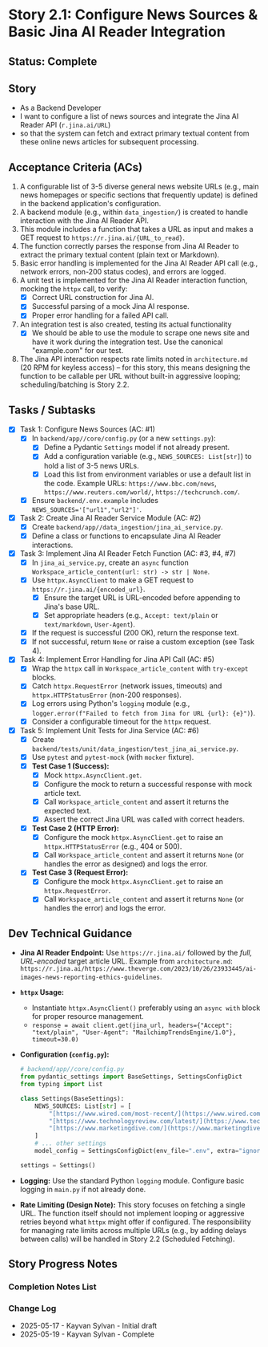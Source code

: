 # Story 2.1: Configure News Sources & Basic Jina AI Reader Integration

## Status: Complete

## Story

- As a Backend Developer
- I want to configure a list of news sources and integrate the Jina AI Reader API (`r.jina.ai/URL`)
- so that the system can fetch and extract primary textual content from these online news articles for subsequent processing.

## Acceptance Criteria (ACs)

1. A configurable list of 3-5 diverse general news website URLs (e.g., main news homepages or specific sections that frequently update) is defined in the backend application's configuration.
2. A backend module (e.g., within `data_ingestion/`) is created to handle interaction with the Jina AI Reader API.
3. This module includes a function that takes a URL as input and makes a GET request to `https://r.jina.ai/{URL_to_read}`.
4. The function correctly parses the response from Jina AI Reader to extract the primary textual content (plain text or Markdown).
5. Basic error handling is implemented for the Jina AI Reader API call (e.g., network errors, non-200 status codes), and errors are logged.
6. A unit test is implemented for the Jina AI Reader interaction function, mocking the `httpx` call, to verify:
    - [x] Correct URL construction for Jina AI.
    - [x] Successful parsing of a mock Jina AI response.
    - [x] Proper error handling for a failed API call.
7. An integration test is also created, testing its actual functionality
   - [x] We should be able to use the module to scrape one news site and have it work during the integration test. Use the canonical "example.com" for our test.
8. The Jina API interaction respects rate limits noted in `architecture.md` (20 RPM for keyless access) – for this story, this means designing the function to be callable per URL without built-in aggressive looping; scheduling/batching is Story 2.2.

## Tasks / Subtasks

- [x] Task 1: Configure News Sources (AC: #1)
  - [x] In `backend/app//core/config.py` (or a new `settings.py`):
    - [x] Define a Pydantic `Settings` model if not already present.
    - [x] Add a configuration variable (e.g., `NEWS_SOURCES: List[str]`) to hold a list of 3-5 news URLs.
    - [x] Load this list from environment variables or use a default list in the code. Example URLs: `https://www.bbc.com/news`, `https://www.reuters.com/world/`, `https://techcrunch.com/`.
  - [x] Ensure `backend/.env.example` includes `NEWS_SOURCES='["url1","url2"]'`.
- [x] Task 2: Create Jina AI Reader Service Module (AC: #2)
  - [x] Create `backend/app//data_ingestion/jina_ai_service.py`.
  - [x] Define a class or functions to encapsulate Jina AI Reader interactions.
- [x] Task 3: Implement Jina AI Reader Fetch Function (AC: #3, #4, #7)
  - [x] In `jina_ai_service.py`, create an `async` function `Workspace_article_content(url: str) -> str | None`.
  - [x] Use `httpx.AsyncClient` to make a GET request to `https://r.jina.ai/{encoded_url}`.
    - [x] Ensure the target URL is URL-encoded before appending to Jina's base URL.
    - [x] Set appropriate headers (e.g., `Accept: text/plain` or `text/markdown`, `User-Agent`).
  - [x] If the request is successful (200 OK), return the response text.
  - [x] If not successful, return `None` or raise a custom exception (see Task 4).
- [x] Task 4: Implement Error Handling for Jina API Call (AC: #5)
  - [x] Wrap the `httpx` call in `Workspace_article_content` with `try-except` blocks.
  - [x] Catch `httpx.RequestError` (network issues, timeouts) and `httpx.HTTPStatusError` (non-200 responses).
  - [x] Log errors using Python's `logging` module (e.g., `logger.error(f"Failed to fetch from Jina for URL {url}: {e}")`).
  - [x] Consider a configurable timeout for the `httpx` request.
- [x] Task 5: Implement Unit Tests for Jina Service (AC: #6)
  - [x] Create `backend/tests/unit/data_ingestion/test_jina_ai_service.py`.
  - [x] Use `pytest` and `pytest-mock` (with `mocker` fixture).
  - [x] **Test Case 1 (Success):**
    - [x] Mock `httpx.AsyncClient.get`.
    - [x] Configure the mock to return a successful response with mock article text.
    - [x] Call `Workspace_article_content` and assert it returns the expected text.
    - [x] Assert the correct Jina URL was called with correct headers.
  - [x] **Test Case 2 (HTTP Error):**
    - [x] Configure the mock `httpx.AsyncClient.get` to raise an `httpx.HTTPStatusError` (e.g., 404 or 500).
    - [x] Call `Workspace_article_content` and assert it returns `None` (or handles the error as designed) and logs the error.
  - [x] **Test Case 3 (Request Error):**
    - [x] Configure the mock `httpx.AsyncClient.get` to raise an `httpx.RequestError`.
    - [x] Call `Workspace_article_content` and assert it returns `None` (or handles the error) and logs the error.

## Dev Technical Guidance

- **Jina AI Reader Endpoint:** Use `https://r.jina.ai/` followed by the *full, URL-encoded* target article URL. Example from `architecture.md`: `https://r.jina.ai/https://www.theverge.com/2023/10/26/23933445/ai-images-news-reporting-ethics-guidelines`.
- **`httpx` Usage:**
  - Instantiate `httpx.AsyncClient()` preferably using an `async with` block for proper resource management.
  - `response = await client.get(jina_url, headers={"Accept": "text/plain", "User-Agent": "MailchimpTrendsEngine/1.0"}, timeout=30.0)`
- **Configuration (`config.py`):**

    ```python
    # backend/app//core/config.py
    from pydantic_settings import BaseSettings, SettingsConfigDict
    from typing import List

    class Settings(BaseSettings):
        NEWS_SOURCES: List[str] = [
            "[https://www.wired.com/most-recent/](https://www.wired.com/most-recent/)", # Example, choose diverse, frequently updated sources
            "[https://www.technologyreview.com/latest/](https://www.technologyreview.com/latest/)",
            "[https://www.marketingdive.com/](https://www.marketingdive.com/)"
        ]
        # ... other settings
        model_config = SettingsConfigDict(env_file=".env", extra="ignore")

    settings = Settings()
    ```

- **Logging:** Use the standard Python `logging` module. Configure basic logging in `main.py` if not already done.

- **Rate Limiting (Design Note):** This story focuses on fetching a single URL. The function itself should not implement looping or aggressive retries beyond what `httpx` might offer if configured. The responsibility for managing rate limits across multiple URLs (e.g., by adding delays between calls) will be handled in Story 2.2 (Scheduled Fetching).

## Story Progress Notes

### Completion Notes List

### Change Log

- 2025-05-17 - Kayvan Sylvan - Initial draft
- 2025-05-19 - Kayvan Sylvan - Complete
